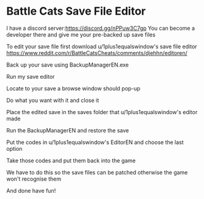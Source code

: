 # Battle Cats Save File Editor

I have a discord server:https://discord.gg/nPPuw3C7gp You can become a developer there and give me your pre-backed up save files

To edit your save file first download u/1plus1equalswindow's save file editor https://www.reddit.com/r/BattleCatsCheats/comments/djehhn/editoren/

Back up your save using BackupManagerEN.exe

Run my save editor

Locate to your save a browse window should pop-up

Do what you want with it and close it


Place the edited save in the saves folder that u/1plus1equalswindow's editor made

Run the BackupManagerEN and restore the save

Put the codes in u/1plus1equalswindow's EditorEN and choose the last option

Take those codes and put them back into the game


We have to do this so the save files can be patched otherwise the game won't recognise them

And done have fun!
